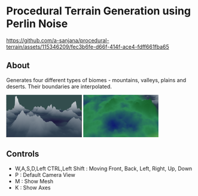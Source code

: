 # Procedural Terrain Generation using Perlin Noise

https://github.com/a-sanjana/procedural-terrain/assets/115346209/fec3b6fe-d66f-414f-ace4-fdff661fba65

## About
Generates four different types of biomes - mountains, valleys, plains and deserts. Their boundaries are interpolated.

<p>
    <img src="mountain.png" width ="40% hspace="10" >
    <img src="valley.png" width ="40% hspace="10" >
</p>

## Controls
- W,A,S,D,Left CTRL,Left Shift : Moving Front, Back, Left, Right, Up, Down
- P : Default Camera View
- M : Show Mesh
- K : Show Axes
